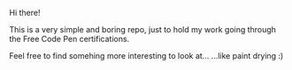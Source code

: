 
Hi there!

This is a very simple and boring repo, just to hold my work going through
the Free Code Pen certifications.

Feel free to find somehing more interesting to look at...
    ...like paint drying :)